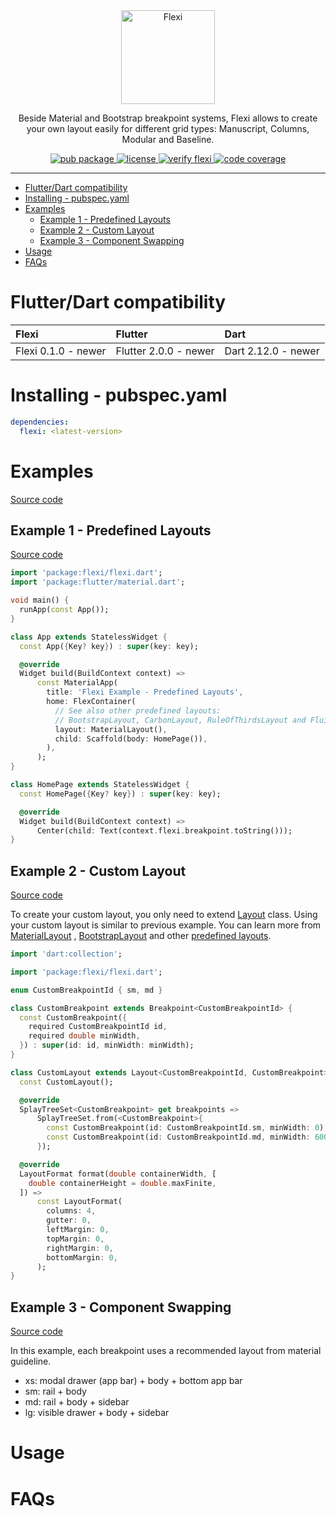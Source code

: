 <div align="center">
  <a href="https://pub.dev/packages/flexi">
    <img src="https://raw.githubusercontent.com/zenonine/flexi/master/assets/flexi-logo-shadow.png" alt="Flexi" height="150" />
  </a>

  <p>
    Beside Material and Bootstrap breakpoint systems, Flexi allows to create your own layout easily for different grid types: Manuscript, Columns, Modular and Baseline.
  </p>

  <div>
    <a href="https://pub.dev/packages/flexi">
      <img src="https://img.shields.io/pub/v/flexi.svg" alt="pub package">
    </a>
    <a href="https://opensource.org/licenses/BSD-3-Clause">
      <img src="https://img.shields.io/badge/License-BSD_3--Clause-blue.svg" alt="license">
    </a>
    <a href="https://github.com/zenonine/flexi/actions/workflows/verify-flexi.yml">
      <img src="https://github.com/zenonine/flexi/actions/workflows/verify-flexi.yml/badge.svg?branch=master" alt="verify flexi">
    </a>
    <a href="https://codecov.io/gh/zenonine/flexi" target="_blank">
      <img src="https://codecov.io/gh/zenonine/flexi/branch/master/graph/badge.svg?token=9BC8HAHKKL" alt="code coverage"/>
    </a>
  </div>
</div>

---

* [Flutter/Dart compatibility](#flutter-dart-compatibility)
* [Installing - pubspec.yaml](#installing---pubspecyaml)
* [Examples](#examples)
  * [Example 1 - Predefined Layouts](#example-1---predefined-layouts)
  * [Example 2 - Custom Layout](#example-2---custom-layout)
  * [Example 3 - Component Swapping](#example-3---component-swapping)
* [Usage](#usage)
* [FAQs](#faqs)

# Flutter/Dart compatibility

| Flexi               | Flutter               | Dart                |
| :------------------ | :-------------------- | :------------------ |
| Flexi 0.1.0 - newer | Flutter 2.0.0 - newer | Dart 2.12.0 - newer |

# Installing - pubspec.yaml

```yaml
dependencies:
  flexi: <latest-version>
```

# Examples

[Source code][e0]

## Example 1 - Predefined Layouts

[Source code][e1]

```dart
import 'package:flexi/flexi.dart';
import 'package:flutter/material.dart';

void main() {
  runApp(const App());
}

class App extends StatelessWidget {
  const App({Key? key}) : super(key: key);

  @override
  Widget build(BuildContext context) =>
      const MaterialApp(
        title: 'Flexi Example - Predefined Layouts',
        home: FlexContainer(
          // See also other predefined layouts:
          // BootstrapLayout, CarbonLayout, RuleOfThirdsLayout and FluidLayout
          layout: MaterialLayout(),
          child: Scaffold(body: HomePage()),
        ),
      );
}

class HomePage extends StatelessWidget {
  const HomePage({Key? key}) : super(key: key);

  @override
  Widget build(BuildContext context) =>
      Center(child: Text(context.flexi.breakpoint.toString()));
}
```

## Example 2 - Custom Layout

[Source code][e2]

To create your custom layout, you only need to
extend [Layout](https://github.com/zenonine/flexi/blob/master/flexi/lib/src/layouts/layout.dart) class. Using your
custom layout is similar to previous example. You can learn more from
[MaterialLayout](https://github.com/zenonine/flexi/blob/master/flexi/lib/src/layouts/material_layout.dart)
, [BootstrapLayout](https://github.com/zenonine/flexi/blob/master/flexi/lib/src/layouts/bootstrap_layout.dart) and
other [predefined layouts](https://github.com/zenonine/flexi/tree/master/flexi/lib/src/layouts).

```dart
import 'dart:collection';

import 'package:flexi/flexi.dart';

enum CustomBreakpointId { sm, md }

class CustomBreakpoint extends Breakpoint<CustomBreakpointId> {
  const CustomBreakpoint({
    required CustomBreakpointId id,
    required double minWidth,
  }) : super(id: id, minWidth: minWidth);
}

class CustomLayout extends Layout<CustomBreakpointId, CustomBreakpoint> {
  const CustomLayout();

  @override
  SplayTreeSet<CustomBreakpoint> get breakpoints =>
      SplayTreeSet.from(<CustomBreakpoint>{
        const CustomBreakpoint(id: CustomBreakpointId.sm, minWidth: 0),
        const CustomBreakpoint(id: CustomBreakpointId.md, minWidth: 600),
      });

  @override
  LayoutFormat format(double containerWidth, [
    double containerHeight = double.maxFinite,
  ]) =>
      const LayoutFormat(
        columns: 4,
        gutter: 0,
        leftMargin: 0,
        topMargin: 0,
        rightMargin: 0,
        bottomMargin: 0,
      );
}
```

## Example 3 - Component Swapping

[Source code][e3]

In this example, each breakpoint uses a recommended layout from material guideline.

* xs: modal drawer (app bar) + body + bottom app bar
* sm: rail + body
* md: rail + body + sidebar
* lg: visible drawer + body + sidebar

# Usage

# FAQs

[e0]: https://github.com/zenonine/flexi/tree/master/flexi/example/lib

[e1]: https://github.com/zenonine/flexi/blob/master/flexi/example/lib/main_01_predefined_layout.dart

[e2]: https://github.com/zenonine/flexi/blob/master/flexi/example/lib/main_02_custom_layout.dart

[e3]: https://github.com/zenonine/flexi/blob/master/flexi/example/lib/main_03_material_component_swapping.dart